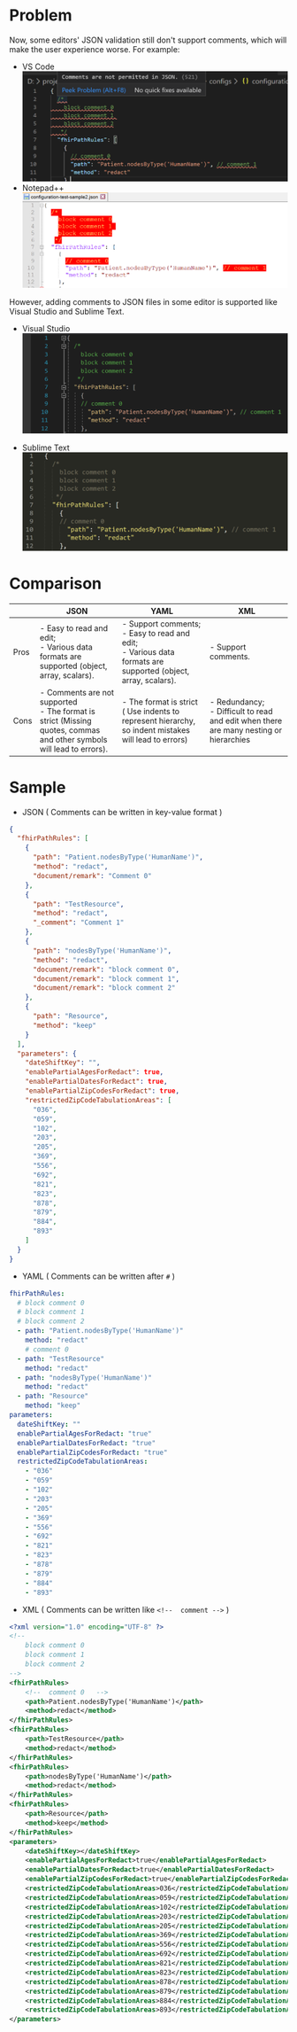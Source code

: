 # Problem
Now, some editors' JSON validation still don't support comments, which will make the user experience worse. For example:
- VS Code
![image.png](/.attachments/image-464ae237-0407-4fc6-a171-4962385beb6e.png)
- Notepad++
![image.png](/.attachments/image-42ba9f98-1c2f-4a7e-974a-e873a820b9e1.png)

However, adding comments to JSON files in some editor is supported like Visual Studio and Sublime Text. 
- Visual Studio
![image.png](/.attachments/image-892d2d89-b9ea-425f-a498-947e92e4f473.png)

- Sublime Text
![image.png](/.attachments/image-dae7ef0c-7aae-4a04-b0ae-b800c95bd69e.png)

# Comparison

|  | <center>JSON</center> | <center>YAML</center> | <center>XML</center> |
|--|--|--|--|
| Pros | - Easy  to read and edit; <br> - Various data formats are supported (object, array, scalars). | - Support comments; <br> - Easy to read and edit; <br> - Various data formats are supported (object, array, scalars).| - Support comments. |
| Cons | - Comments are not supported <br> - The format is strict (Missing quotes, commas and other symbols will lead to errors). | - The format is strict ( Use indents to represent hierarchy, so indent mistakes will lead to errors) | - Redundancy; <br> - Difficult to read and edit when there are many nesting or hierarchies|
# Sample
- JSON
 ( Comments can be written in key-value format )
```Json
{
  "fhirPathRules": [
    {
      "path": "Patient.nodesByType('HumanName')",
      "method": "redact",
      "document/remark": "Comment 0"
    },
    {
      "path": "TestResource",
      "method": "redact",
      "_comment": "Comment 1"
    },
    {
      "path": "nodesByType('HumanName')",
      "method": "redact",
      "document/remark": "block comment 0",
      "document/remark": "block comment 1",
      "document/remark": "block comment 2"
    },
    {
      "path": "Resource",
      "method": "keep"
    }
  ],
  "parameters": {
    "dateShiftKey": "",
    "enablePartialAgesForRedact": true,
    "enablePartialDatesForRedact": true,
    "enablePartialZipCodesForRedact": true,
    "restrictedZipCodeTabulationAreas": [
      "036",
      "059",
      "102",
      "203",
      "205",
      "369",
      "556",
      "692",
      "821",
      "823",
      "878",
      "879",
      "884",
      "893"
    ]
  }
}
```
- YAML ( Comments can be written after `#` )
```yaml
fhirPathRules: 
  # block comment 0
  # block comment 1
  # block comment 2
  - path: "Patient.nodesByType('HumanName')"
    method: "redact"
    # comment 0
  - path: "TestResource"
    method: "redact"
  - path: "nodesByType('HumanName')"
    method: "redact"
  - path: "Resource"
    method: "keep"
parameters: 
  dateShiftKey: ""
  enablePartialAgesForRedact: "true"
  enablePartialDatesForRedact: "true"
  enablePartialZipCodesForRedact: "true"
  restrictedZipCodeTabulationAreas: 
    - "036"
    - "059"
    - "102"
    - "203"
    - "205"
    - "369"
    - "556"
    - "692"
    - "821"
    - "823"
    - "878"
    - "879"
    - "884"
    - "893"
```
- XML ( Comments can be written like `<!--  comment -->` )
```xml
<?xml version="1.0" encoding="UTF-8" ?>
<!--  
    block comment 0
    block comment 1
    block comment 2
-->
<fhirPathRules>
    <!--  comment 0   -->
    <path>Patient.nodesByType('HumanName')</path> 
    <method>redact</method>
</fhirPathRules>
<fhirPathRules>
    <path>TestResource</path>
    <method>redact</method>
</fhirPathRules>
<fhirPathRules>
    <path>nodesByType('HumanName')</path>
    <method>redact</method>
</fhirPathRules>
<fhirPathRules>
    <path>Resource</path>
    <method>keep</method>
</fhirPathRules>
<parameters>
    <dateShiftKey></dateShiftKey>
    <enablePartialAgesForRedact>true</enablePartialAgesForRedact>
    <enablePartialDatesForRedact>true</enablePartialDatesForRedact>
    <enablePartialZipCodesForRedact>true</enablePartialZipCodesForRedact>
    <restrictedZipCodeTabulationAreas>036</restrictedZipCodeTabulationAreas>
    <restrictedZipCodeTabulationAreas>059</restrictedZipCodeTabulationAreas>
    <restrictedZipCodeTabulationAreas>102</restrictedZipCodeTabulationAreas>
    <restrictedZipCodeTabulationAreas>203</restrictedZipCodeTabulationAreas>
    <restrictedZipCodeTabulationAreas>205</restrictedZipCodeTabulationAreas>
    <restrictedZipCodeTabulationAreas>369</restrictedZipCodeTabulationAreas>
    <restrictedZipCodeTabulationAreas>556</restrictedZipCodeTabulationAreas>
    <restrictedZipCodeTabulationAreas>692</restrictedZipCodeTabulationAreas>
    <restrictedZipCodeTabulationAreas>821</restrictedZipCodeTabulationAreas>
    <restrictedZipCodeTabulationAreas>823</restrictedZipCodeTabulationAreas>
    <restrictedZipCodeTabulationAreas>878</restrictedZipCodeTabulationAreas>
    <restrictedZipCodeTabulationAreas>879</restrictedZipCodeTabulationAreas>
    <restrictedZipCodeTabulationAreas>884</restrictedZipCodeTabulationAreas>
    <restrictedZipCodeTabulationAreas>893</restrictedZipCodeTabulationAreas>
</parameters>
```

